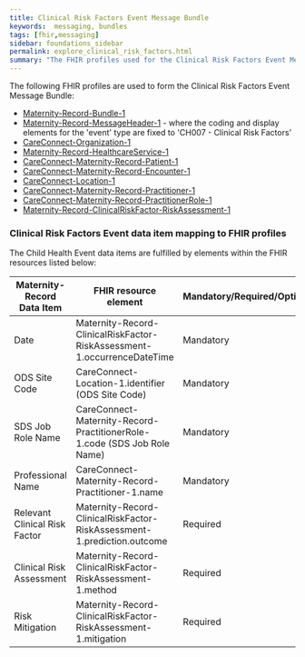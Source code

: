 ```yaml
---
title: Clinical Risk Factors Event Message Bundle
keywords:  messaging, bundles
tags: [fhir,messaging]
sidebar: foundations_sidebar
permalink: explore_clinical_risk_factors.html
summary: "The FHIR profiles used for the Clinical Risk Factors Event Message Bundle"
---
```


The following FHIR profiles are used to form the Clinical Risk Factors Event Message Bundle:

- [Maternity-Record-Bundle-1](https://fhir.nhs.uk/STU3/StructureDefinition/Maternity-Record-Bundle-1)
- [Maternity-Record-MessageHeader-1](https://fhir.nhs.uk/STU3/StructureDefinition/Maternity-Record-MessageHeader-1) - where the coding and display elements for the 'event' type are fixed to 'CH007 - Clinical Risk Factors'
- [CareConnect-Organization-1](https://fhir.hl7.org.uk/STU3/StructureDefinition/CareConnect-Organization-1)
- [Maternity-Record-HealthcareService-1](https://fhir.nhs.uk/STU3/StructureDefinition/Maternity-Record-HealthcareService-1)
- [CareConnect-Maternity-Record-Patient-1](https://fhir.nhs.uk/STU3/StructureDefinition/CareConnect-Maternity-Record-Patient-1)
- [CareConnect-Maternity-Record-Encounter-1](https://fhir.nhs.uk/STU3/StructureDefinition/CareConnect-Maternity-Record-Encounter-1)
- [CareConnect-Location-1](https://fhir.hl7.org.uk/STU3/StructureDefinition/CareConnect-Location-1)
- [CareConnect-Maternity-Record-Practitioner-1](https://fhir.nhs.uk/STU3/StructureDefinition/CareConnect-Maternity-Record-Practitioner-1)
- [CareConnect-Maternity-Record-PractitionerRole-1](https://fhir.nhs.uk/STU3/StructureDefinition/CareConnect-Maternity-Record-PractitionerRole-1)
- [Maternity-Record-ClinicalRiskFactor-RiskAssessment-1](https://fhir.nhs.uk/STU3/StructureDefinition/Maternity-Record-ClinicalRiskFactor-RiskAssessment-1)

### Clinical Risk Factors Event data item mapping to FHIR profiles ###

The Child Health Event data items are fulfilled by elements within the FHIR resources listed below:

| Maternity-Record Data Item          | FHIR resource element                                                 | Mandatory/Required/Optional |
|------------------------|-----------------------------------------------------------------------|-----------------------------|
| Date                   | Maternity-Record-ClinicalRiskFactor-RiskAssessment-1.occurrenceDateTime                                            | Mandatory                   |
| ODS Site   Code        | CareConnect-Location-1.identifier (ODS Site Code)                 | Mandatory                   |
| SDS Job   Role Name    | CareConnect-Maternity-Record-PractitionerRole-1.code (SDS Job Role Name) | Mandatory                   |
| Professional   Name    | CareConnect-Maternity-Record-Practitioner-1.name                                   | Mandatory                   |
| Relevant Clinical Risk Factor | Maternity-Record-ClinicalRiskFactor-RiskAssessment-1.prediction.outcome                             | Required                   |
| Clinical Risk Assessment      | Maternity-Record-ClinicalRiskFactor-RiskAssessment-1.method                                           | Required                 |
| Risk Mitigation      | Maternity-Record-ClinicalRiskFactor-RiskAssessment-1.mitigation                                       | Required                  |
